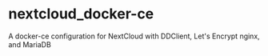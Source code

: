# nextcloud_docker-ce
A docker-ce configuration for NextCloud with DDClient, Let's Encrypt nginx, and MariaDB
